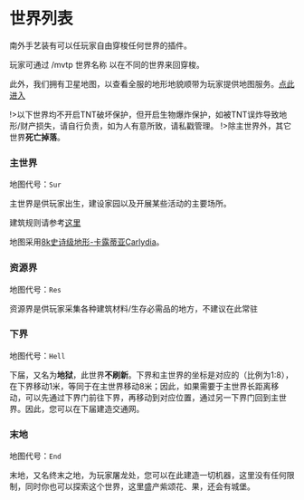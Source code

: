 # 世界列表

南外手艺装有可以任玩家自由穿梭任何世界的插件。

玩家可通过 /mvtp 世界名称 以在不同的世界来回穿梭。

此外，我们拥有卫星地图，以查看全服的地形地貌顺带为玩家提供地图服务。[点此进入](http://43.248.188.80:10100/index.html)

!>以下世界均不开启TNT破坏保护，但开启生物爆炸保护，如被TNT误炸导致地形/财产损失，请自行负责，如为人有意所致，请私戳管理。
!>除主世界外，其它世界**死亡掉落**。

### 主世界

地图代号：`Sur`

主世界是供玩家出生，建设家园以及开展某些活动的主要场所。

建筑规则请参考[这里](https://kyomotoi.github.io/wiki/#/wiki/rules)

地图采用[8k史诗级地形-卡露蒂亚Carlydia](https://www.mcbbs.net/forum.php?mod=viewthread&tid=916637&extra=page%3D1%26filter%3Dsortid%26sortid%3D8%26searchoption%5B171%5D%5Bvalue%5D%5B5%5D%3D5%26searchoption%5B171%5D%5Bvalue%5D%5B6%5D%3D6%26searchoption%5B171%5D%5Btype%5D%3Dcheckbox)。

### 资源界

地图代号：`Res`

资源界是供玩家采集各种建筑材料/生存必需品的地方，不建议在此常驻

### 下界

地图代号：`Hell`

下届，又名为**地狱**，此世界**不刷新**。下界和主世界的坐标是对应的（比例为1:8），在下界移动1米，等同于在主世界移动8米；因此，如果需要于主世界长距离移动，可以先通过下界门前往下界，再移动到对应位置，通过另一下界门回到主世界。因此，您可以在下届建造交通网。

### 末地

地图代号：`End`

末地，又名终末之地，为玩家屠龙处，您可以在此建造一切机器，这里没有任何限制，同时你也可以探索这个世界，这里盛产紫颂花、果，还会有城堡。



